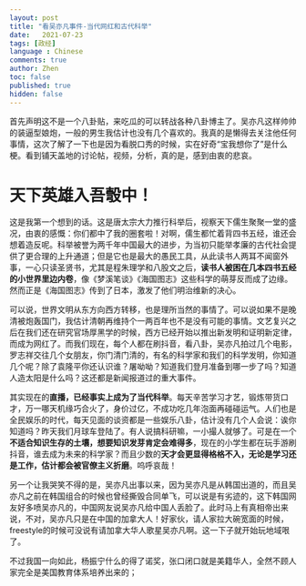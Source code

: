 ```yaml
---
layout: post
title: "看吴亦凡事件-当代网红和古代科举"
date:   2021-07-23
tags: [政经]
language : Chinese
comments: true
author: Zhen
toc: false
published: true
hidden: false
---
```

首先声明这不是一个八卦贴，来吃瓜的可以转战各种八卦博主了。吴亦凡这样帅帅的装逼型娘炮，一般的男生我估计也没有几个喜欢的。我真的是懒得去关注他任何事情，这次了解了一下也是因为看脱口秀的时候，实在好奇“宝我想你了”是什么梗。看到铺天盖地的讨论帖，视频，分析，真的是，感到由衷的悲哀。

# 天下英雄入吾彀中！

这是我第一个想到的话。这是唐太宗大力推行科举后，视察天下儒生聚聚一堂的盛况，由衷的感慨：你们都中了我的圈套啦！对啊，儒生都忙着背四书五经，谁还会想着造反呢。科举被誉为两千年中国最大的进步，为当初只能举孝廉的古代社会提供了更合理的上升通道；但是它也是最大的愚民工具，从此读书人两耳不闻窗外事，一心只读圣贤书，尤其是程朱理学和八股文之后，**读书人被困在几本四书五经的小世界里边内卷**，像《梦溪笔谈》《海国图志》这些科学的萌芽反而成了边缘。然而正是《海国图志》传到了日本，激发了他们明治维新的决心。

可以说，世界文明从东方向西方转移，也是理所当然的事情了。可以说如果不是晚清被炮轰国门，我估计清朝再维持个一两百年也不是没有可能的事情。文艺复兴之后在我们还在研究官场厚黑学的时候，西方已经开始以推出新发明和证明新定律，而成为网红了。而我们现在，每个人都在刷抖音，看八卦，吴亦凡拍过几个电影，罗志祥交往几个女朋友，你门清门清的，有名的科学家和我们的科学发明，你知道几个呢？除了袁隆平你还认识谁？屠呦呦？知道我们登月准备到哪一步了吗？知道人造太阳是什么吗？这还都是新闻报道过的重大事件。

其实现在的**直播，已经事实上成为了当代科举**。每天辛苦学习才艺，锻炼带货口才，万一哪天机缘巧合火了，身价过亿，不成功吃几年泡面再碰碰运气。人们也是全民娱乐的时代，每天见面的谈资都是一些娱乐八卦，估计没有几个人会说：诶你知道吗？昨天我们月球车登陆了。有人说搞科研嘛，一小撮人就够了。可是在一个**不适合知识生存的土壤，想要知识发芽肯定会难得多**，现在的小学生都在玩手游刷抖音，谁去成为未来的科学家？而且少数的**天才会更显得格格不入，无论是学习还是工作，估计都会被官僚主义折磨**。呜呼哀哉！

另一个让我哭笑不得的是，吴亦凡出事以来，因为吴亦凡是从韩国出道的，而且吴亦凡之前在韩国组合的时候也曾经撕毁合同单飞，可以说是有劣迹的，这下韩国网友好多喷吴亦凡的，中国网友说吴亦凡给中国人丢脸了。此时马上有真相帝出来说，不对，吴亦凡只是在中国的加拿大人！好家伙，请人家拉大碗宽面的时候，freestyle的时候可没说有请加拿大华人歌星吴亦凡啊。这一下子就开始玩地域哏了。

不过我国一向如此，杨振宁什么的得了诺奖，张口闭口就是美籍华人，全然不顾人家完全是美国教育体系培养出来的；

<!--stackedit_data:
eyJoaXN0b3J5IjpbLTM1ODIwNTM3NCwtMjUxMjg4NjU5LDQ4OT
AzNDM3NCwtNzQ3MDg3Mzc2XX0=
-->
